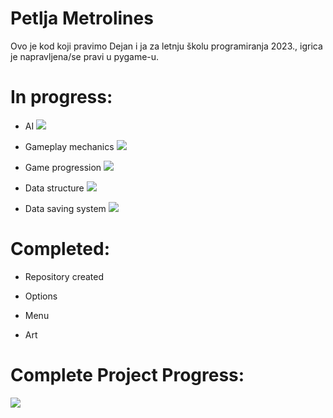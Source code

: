 # Petlja Metrolines

Ovo je kod koji pravimo Dejan i ja za letnju školu programiranja 2023., igrica je napravljena/se pravi u pygame-u.


# In progress:

* AI
![](https://geps.dev/progress/0)

* Gameplay mechanics
![](https://geps.dev/progress/40)

* Game progression
![](https://geps.dev/progress/0)

* Data structure
![](https://geps.dev/progress/30)

* Data saving system
![](https://geps.dev/progress/0)

# Completed:

* Repository created

* Options

* Menu

* Art

# Complete Project Progress:

![](https://geps.dev/progress/45)
